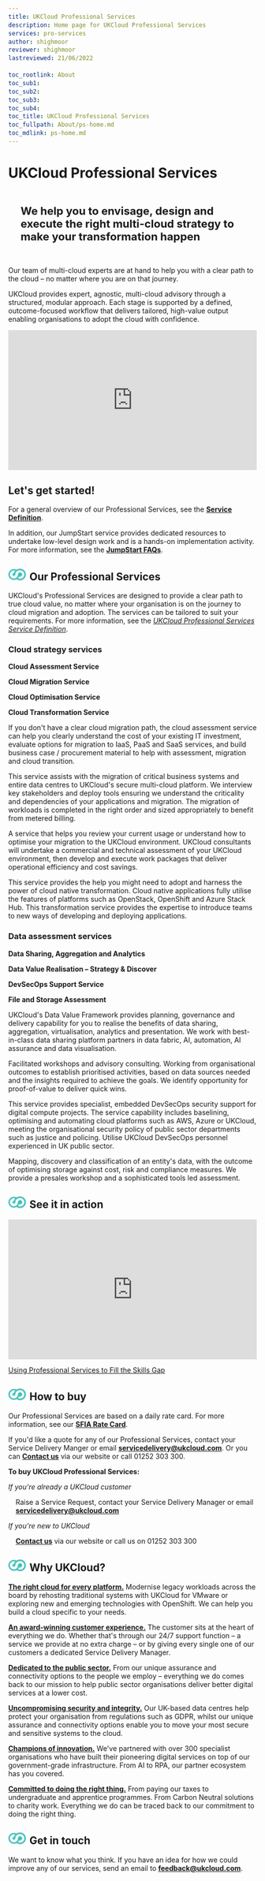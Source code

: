 ```yaml
---
title: UKCloud Professional Services
description: Home page for UKCloud Professional Services
services: pro-services
author: shighmoor
reviewer: shighmoor
lastreviewed: 21/06/2022

toc_rootlink: About
toc_sub1: 
toc_sub2:
toc_sub3:
toc_sub4:
toc_title: UKCloud Professional Services
toc_fullpath: About/ps-home.md
toc_mdlink: ps-home.md
---
```


# UKCloud Professional Services

<!-- begin Tagline -->

<div class="row">
  <div class="col-md-12">
    <p class="text-center" style="padding:25px;font-size:22px"><strong>We help you to envisage, design and execute the right multi-cloud strategy to make your transformation happen</strong></p>
  </div>
</div>

<!-- end Tagline -->

<!-- begin Introduction -->

<div class="row">
  <div class="col-md-8"> 
    <!-- brief introduction -->
    <p>Our team of multi-cloud experts are at hand to help you with a clear path to the cloud – no matter where you are on that journey.</p>
    <!-- link to propositions -->
    <p>UKCloud provides expert, agnostic, multi-cloud advisory through a structured, modular approach. Each stage is supported by a defined, outcome-focused workflow that delivers tailored, high-value output enabling organisations to adopt the cloud with confidence.</p>
  </div>
  <div class="col-md-4">
    <div style="padding:56.25% 0 0 0;position:relative;">
      <iframe src="https://www.youtube.com/embed/Ay2VO5KfNeQ" style="position:absolute;top:0;left:0;width:100%;height:100%;"title="YouTube video player" frameborder="0" allow="accelerometer; autoplay; clipboard-write; encrypted-media; gyroscope; picture-in-picture" allowfullscreen></iframe>
    </div>
  </div>
</div>

<!-- end Introduction -->

<!-- begin Getting Started -->

<div class="row">
  <div class="col-md-12">
    <h2>Let's get started!</h2>
  </div>
</div>

<div class="row">
  <div class="col-md-12">
    <p>For a general overview of our Professional Services, see the <a href="ps-sd.md"><strong>Service Definition</strong></a>.</p>
    <p>In addition, our JumpStart service provides dedicated resources to undertake low-level design work and is a hands-on implementation activity. For more information, see the <a href="ps-faq-jumpstart.md"><strong>JumpStart FAQs</strong></a>.</p>
  </div>
</div>

<!-- end Getting Started -->

<!-- begin List of Services -->

<div class="row">
  <div class="col-md-12">
    <h2><img src="images/home-ukc-logo.png">Our Professional Services</h2>
  </div>
</div>

<div class="row">
  <div class="col-md-12">
    <p>UKCloud's Professional Services are designed to provide a clear path to true cloud value, no matter where your organisation is on the journey to cloud migration and adoption. The services can be tailored to suit your requirements. For more information, see the <a href=""><em>UKCloud Professional Services Service Definition</em></a>.</p>
  </div>
</div>

<div class="row">
  <div class="col-md-12">
    <h3>Cloud strategy services</h2>
  </div>
</div>

<div class="row">
  <div class="col-md-3">
    <p><strong>Cloud Assessment Service</strong></p>
  </div>
  <div class="col-md-3">
    <p><strong>Cloud Migration Service</strong></p>
  </div>
  <div class="col-md-3">
    <p><strong>Cloud Optimisation Service</strong></p>
  </div>
  <div class="col-md-3">
    <p><strong>Cloud Transformation Service</strong></p>
  </div>
</div>

<div class="row">
  <div class="col-md-3">
    <p>If you don't have a clear cloud migration path, the cloud assessment service can help you clearly understand the cost of your existing IT investment, evaluate options for migration to IaaS, PaaS and SaaS services, and build business case / procurement material to help with assessment, migration and cloud transition.</p>
  </div>
  <div class="col-md-3">
    <p>This service assists with the migration of critical business systems and entire data centres to UKCloud's secure multi-cloud platform. We interview key stakeholders and deploy tools ensuring we understand the criticality and dependencies of your applications and migration. The migration of workloads is completed in the right order and sized appropriately to benefit from metered billing.</p>
  </div>
  <div class="col-md-3">
    <p>A service that helps you review your current usage or understand how to optimise your migration to the UKCloud environment. UKCloud consultants will undertake a commercial and technical assessment of your UKCloud environment, then develop and execute work packages that deliver operational efficiency and cost savings.</p>
  </div>
  <div class="col-md-3">
    <p>This service provides the help you might need to adopt and harness the power of cloud native transformation. Cloud native applications fully utilise the features of platforms such as OpenStack, OpenShift and Azure Stack Hub. This transformation service provides the expertise to introduce teams to new ways of developing and deploying applications.</p>
  </div>  
</div>

<div class="row">
  <div class="col-md-12">
    <h3>Data assessment services</h2>
  </div>
</div>

<div class="row">
  <div class="col-md-3">
    <p><strong>Data Sharing, Aggregation and Analytics</strong></p>
  </div>
  <div class="col-md-3">
    <p><strong>Data Value Realisation &ndash; Strategy & Discover</strong></p>
  </div>
  <div class="col-md-3">
    <p><strong>DevSecOps Support Service</strong></p>
  </div>
  <div class="col-md-3">
    <p><strong>File and Storage Assessment</strong></p>
  </div>
</div>

<div class="row">
  <div class="col-md-3">
    <p>UKCloud's Data Value Framework provides planning, governance and delivery capability for you to realise the benefits of data sharing, aggregation, virtualisation, analytics and presentation. We work with best-in-class data sharing platform partners in data fabric, AI, automation, AI assurance and data visualisation.</p>
  </div>
  <div class="col-md-3">
    <p>Facilitated workshops and advisory consulting. Working from organisational outcomes to establish prioritised activities, based on data sources needed and the insights required to achieve the goals. We identify opportunity for proof-of-value to deliver quick wins.</p>
  </div>
  <div class="col-md-3">
    <p>This service provides specialist, embedded DevSecOps security support for digital compute projects. The service capability includes baselining, optimising and automating cloud platforms such as AWS, Azure or UKCloud, meeting the organisational security policy of public sector departments such as justice and policing. Utilise UKCloud DevSecOps personnel experienced in UK public sector.</p>
  </div>
  <div class="col-md-3">
    <p>Mapping, discovery and classification of an entity's data, with the outcome of optimising storage against cost, risk and compliance measures. We provide a presales workshop and a sophisticated tools led assessment.</p>
  </div>  
</div>

<!-- end List of Services -->

<!-- begin Videos -->

<div class="row">
  <div class="col-md-12">
    <h2><img src="images/home-ukc-logo.png">See it in action</h2>
  </div>
</div>

<div class="row">
  <div class="col-md-4">
    <div style="padding:56.25% 0 0 0;position:relative;">
      <iframe src="https://www.youtube.com/embed/YwfAwBIEl4" style="position:absolute;top:0;left:0;width:100%;height:100%;" frameborder="0" allow="accelerometer; autoplay; encrypted-media; gyroscope; picture-in-picture" allowfullscreen></iframe>
    </div>
    <p><a href="https://www.youtube.com/watch?v=YwfAwBIEl4">Using Professional Services to Fill the Skills Gap</a></p>
  </div>
  <div class="col-md-4">
  </div>
  <div class="col-md-4">
  </div>
</div>

<!-- end Videos -->

<!-- begin How to Buy -->

<div class="row">
  <div class="col-md-12">
    <h2><img src="images/home-ukc-logo.png">How to buy</h2>
  </div>
</div>

<div class="row">
  <div class="col-md-12">
    <p>Our Professional Services are based on a daily rate card. For more information, see our <a href="https://ukcloud.com/sfia"><strong>SFIA Rate Card</strong></a>.</p>
    <p>If you'd like a quote for any of our Professional Services, contact your Service Delivery Manger or email <a href="mailto:servicedelivery@ukcloud.com"><strong>servicedelivery@ukcloud.com</strong></a>. Or you can <a href="https://ukcloud.com/contact/"><strong>Contact us</strong></a> via our website or call 01252 303 300.</p>
    <p><strong>To buy UKCloud Professional Services:</strong></p>
  </div>
</div>

<div class="row">
  <div class="col-md-6">
    <p><em>If you're already a UKCloud customer</em></p>
    <p style="margin-left:15px">Raise a Service Request, contact your Service Delivery Manager or email <a href="mailto:servicedelivery@ukcloud.com"><strong>servicedelivery@ukcloud.com</strong></a></p>
  </div>
  <div class="col-md-6">
    <p><em>If you're new to UKCloud</em></p>
    <p style="margin-left:15px"><a href="https://ukcloud.com/contact/"><strong>Contact us</strong></a> via our website or call us on 01252 303 300</p>
  </div>
</div>

<!-- end How to Buy -->

<!-- begin Why UKCloud -->

<div class="row">
  <div class="col-md-12">
    <h2><img src="images/home-ukc-logo.png">Why UKCloud?</h2>
  </div>
</div>

<div class="row">
  <div class="col-md-4">
    <p><strong><a href="https://ukcloud.com/our-platform/">The right cloud for every platform.</a></strong> Modernise legacy workloads across the board by rehosting traditional systems with UKCloud for VMware or exploring new and emerging technologies with OpenShift. We can help you build a cloud specific to your needs.</p>
  </div>
  <div class="col-md-4">
    <p><strong><a href="https://ukcloud.com/ukcloud-support/customer-experience/">An award-winning customer experience.</a></strong> The customer sits at the heart of everything we do. Whether that's through our 24/7 support function – a service we provide at no extra charge – or by giving every single one of our customers a dedicated Service Delivery Manager.</p>
  </div>
  <div class="col-md-4">
    <p><strong><a href="https://ukcloud.com/sectors/">Dedicated to the public sector.</a></strong> From our unique assurance and connectivity options to the people we employ &ndash; everything we do comes back to our mission to help public sector organisations deliver better digital services at a lower cost.</p>
  </div>
</div>

<div class="row">
  <div class="col-md-4">
    <p><strong><a href="https://ukcloud.com/governance/">Uncompromising security and integrity.</a></strong> Our UK-based data centres help protect your organisation from regulations such as GDPR, whilst our unique assurance and connectivity options enable you to move your most secure and sensitive systems to the cloud.</p>
  </div>
  <div class="col-md-4">
    <p><strong><a href="https://ukcloud.com/solutions/public-sector-innovation/">Champions of innovation.</a></strong> We've partnered with over 300 specialist organisations who have built their pioneering digital services on top of our government-grade infrastructure. From AI to RPA, our partner ecosystem has you covered.</p>
  </div>
  <div class="col-md-4">
    <p><strong><a href="https://ukcloud.com/why-ukcloud/social-value-overview/">Committed to doing the right thing.</a></strong> From paying our taxes to undergraduate and apprentice programmes. From Carbon Neutral solutions to charity work. Everything we do can be traced back to our commitment to doing the right thing.</p>
  </div>
</div>

<!-- end Why UKCloud -->

<!-- begin Feedback -->

<div class="row">
  <div class="col-md-12">
    <h2><img src="images/home-ukc-logo.png">Get in touch</h2>
  </div>
</div>

<div class="row">
  <div class="col-md-12">
    <p>We want to know what you think. If you have an idea for how we could improve any of our services, send an email to <a href="mailto:feedback@ukcloud.com"><strong>feedback@ukcloud.com</strong></a>.</p>
  </div>
</div>

<!-- end Feedback -->
